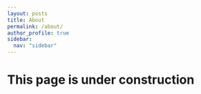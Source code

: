 ```yaml
---
layout: posts
title: About
permalink: /about/
author_profile: true
sidebar:
  nav: "sidebar"
---
```


# This page is under construction
